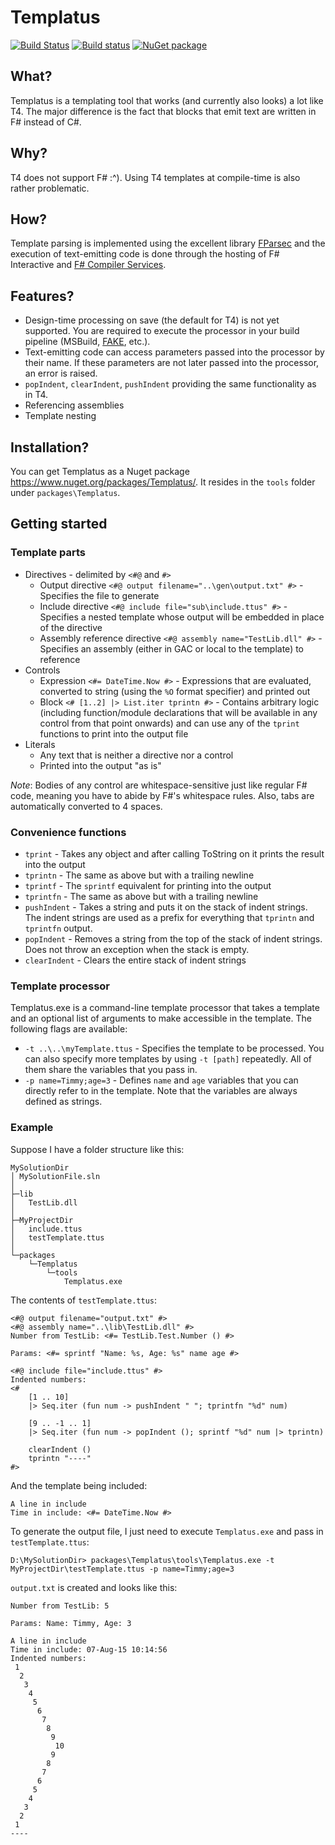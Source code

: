 ﻿# Templatus
[![Build Status](https://travis-ci.org/kerams/Templatus.svg)](https://travis-ci.org/kerams/Templatus)
[![Build status](https://ci.appveyor.com/api/projects/status/trjc0x6f9b8m77tr?svg=true)](https://ci.appveyor.com/project/kerams/templatus)
[![NuGet package](https://img.shields.io/nuget/v/Templatus.svg)](https://www.nuget.org/packages/Templatus/)

## What?
Templatus is a templating tool that works (and currently also looks) a lot like T4. The major difference is the fact that blocks that emit text are written in F# instead of C#.

## Why?
T4 does not support F# :^). Using T4 templates at compile-time is also rather problematic.

## How?
Template parsing is implemented using the excellent library [FParsec](http://www.quanttec.com/fparsec/) and the execution of text-emitting code is done through the hosting of F# Interactive and [F# Compiler Services](https://github.com/fsharp/FSharp.Compiler.Service).

## Features?
- Design-time processing on save (the default for T4) is not yet supported. You are required to execute the processor in your build pipeline (MSBuild, [FAKE](https://github.com/fsharp/FAKE), etc.).
- Text-emitting code can access parameters passed into the processor by their name. If these parameters are not later passed into the processor, an error is raised.
- `popIndent`, `clearIndent`, `pushIndent` providing the same functionality as in T4.
- Referencing assemblies
- Template nesting

## Installation?
You can get Templatus as a Nuget package https://www.nuget.org/packages/Templatus/. It resides in the `tools` folder under `packages\Templatus`.

## Getting started
### Template parts
- Directives - delimited by `<#@` and `#>`
  - Output directive `<#@ output filename="..\gen\output.txt" #>` - Specifies the file to generate
  - Include directive `<#@ include file="sub\include.ttus" #>` - Specifies a nested template whose output will be embedded in place of the directive
  - Assembly reference directive `<#@ assembly name="TestLib.dll" #>` - Specifies an assembly (either in GAC or local to the template) to reference
- Controls
  - Expression `<#= DateTime.Now #>` - Expressions that are evaluated, converted to string (using the `%O` format specifier) and printed out
  - Block `<# [1..2] |> List.iter tprintn #>` - Contains arbitrary logic (including function/module declarations that will be available in any control from that point onwards) and can use any of the `tprint` functions to print into the output file
- Literals
  - Any text that is neither a directive nor a control
  - Printed into the output "as is"

*Note*: Bodies of any control are whitespace-sensitive just like regular F# code, meaning you have to abide by F#'s whitespace rules. Also, tabs are automatically converted to 4 spaces.

### Convenience functions
- `tprint` - Takes any object and after calling ToString on it prints the result into the output
- `tprintn` - The same as above but with a trailing newline
- `tprintf` - The `sprintf` equivalent for printing into the output
- `tprintfn` - The same as above but with a trailing newline
- `pushIndent` - Takes a string and puts it on the stack of indent strings. The indent strings are used as a prefix for everything that `tprintn` and `tprintfn` output.
- `popIndent` - Removes a string from the top of the stack of indent strings. Does not throw an exception when the stack is empty.
- `clearIndent` - Clears the entire stack of indent strings

### Template processor
Templatus.exe is a command-line template processor that takes a template and an optional list of arguments to make accessible in the template. The following flags are available:
- `-t ..\..\myTemplate.ttus` - Specifies the template to be processed. You can also specify more templates by using `-t [path]` repeatedly. All of them share the variables that you pass in.
- `-p name=Timmy;age=3` - Defines `name` and `age` variables that you can directly refer to in the template. Note that the variables are always defined as strings.

### Example
Suppose I have a folder structure like this:

    MySolutionDir
    │ MySolutionFile.sln
    │
    ├─lib
    │   TestLib.dll
    │
    ├─MyProjectDir
    │   include.ttus
    │   testTemplate.ttus
    │
    └─packages
        └─Templatus
            └─tools
                Templatus.exe

The contents of `testTemplate.ttus`:

    <#@ output filename="output.txt" #>
    <#@ assembly name="..\lib\TestLib.dll" #>
    Number from TestLib: <#= TestLib.Test.Number () #>

    Params: <#= sprintf "Name: %s, Age: %s" name age #>

    <#@ include file="include.ttus" #>
    Indented numbers:
    <#
        [1 .. 10]
        |> Seq.iter (fun num -> pushIndent " "; tprintfn "%d" num)

	    [9 .. -1 .. 1]
        |> Seq.iter (fun num -> popIndent (); sprintf "%d" num |> tprintn)

        clearIndent ()
        tprintn "----"
    #>

And the template being included:

    A line in include
    Time in include: <#= DateTime.Now #>

To generate the output file, I just need to execute `Templatus.exe` and pass in `testTemplate.ttus`:

    D:\MySolutionDir> packages\Templatus\tools\Templatus.exe -t MyProjectDir\testTemplate.ttus -p name=Timmy;age=3

`output.txt` is created and looks like this:

    Number from TestLib: 5

    Params: Name: Timmy, Age: 3

    A line in include
    Time in include: 07-Aug-15 10:14:56
    Indented numbers:
     1
      2
       3
        4
         5
          6
           7
            8
             9
              10
             9
            8
           7
          6
         5
        4
       3
      2
     1
    ----
